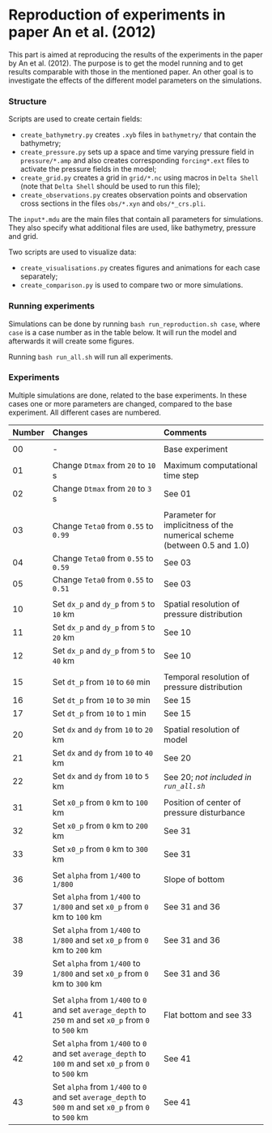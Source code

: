 # Reproduction of experiments in paper An et al. (2012)

This part is aimed at reproducing the results of the experiments in the paper by An et al. (2012).
The purpose is to get the model running and to get results comparable with those in the mentioned paper.
An other goal is to investigate the effects of the different model parameters on the simulations.


### Structure

Scripts are used to create certain fields:
* `create_bathymetry.py` creates `.xyb` files in `bathymetry/` that contain the bathymetry;
* `create_pressure.py` sets up a space and time varying pressure field in `pressure/*.amp` and also creates corresponding `forcing*.ext` files to activate the pressure fields in the model;
* `create_grid.py` creates a grid in `grid/*.nc` using macros in `Delta Shell` (note that `Delta Shell` should be used to run this file);
* `create_observations.py` creates observation points and observation cross sections in the files `obs/*.xyn` and `obs/*_crs.pli`.

The `input*.mdu` are the main files that contain all parameters for simulations. They also specify what additional files are used, like bathymetry, pressure and grid.

Two scripts are used to visualize data:
* `create_visualisations.py` creates figures and animations for each case separately;
* `create_comparison.py` is used to compare two or more simulations.


### Running experiments

Simulations can be done by running `bash run_reproduction.sh case`, where `case` is a case number as in the table below.
It will run the model and afterwards it will create some figures.

Running `bash run_all.sh` will run all experiments.


### Experiments

Multiple simulations are done, related to the base experiments.
In these cases one or more parameters are changed, compared to the base experiment.
All different cases are numbered.

| Number | Changes | Comments |
| :--- | :--- | :--- |
||||
| 00 | - | Base experiment |
||||
| 01 | Change `Dtmax` from `20` to `10` s | Maximum computational time step |
| 02 | Change `Dtmax` from `20` to `3` s | See 01 |
||||
| 03 | Change `Teta0` from `0.55` to `0.99` | Parameter for implicitness of the numerical scheme (between 0.5 and 1.0) |
| 04 | Change `Teta0` from `0.55` to `0.59` | See 03 |
| 05 | Change `Teta0` from `0.55` to `0.51` | See 03 |
||||
| 10 | Set `dx_p` and `dy_p` from `5` to `10` km | Spatial resolution of pressure distribution |
| 11 | Set `dx_p` and `dy_p` from `5` to `20` km | See 10 |
| 12 | Set `dx_p` and `dy_p` from `5` to `40` km | See 10 |
||||
| 15 | Set `dt_p` from `10` to `60` min | Temporal resolution of pressure distribution |
| 16 | Set `dt_p` from `10` to `30` min | See 15 |
| 17 | Set `dt_p` from `10` to `1` min | See 15 |
||||
| 20 | Set `dx` and `dy` from `10` to `20` km | Spatial resolution of model |
| 21 | Set `dx` and `dy` from `10` to `40` km | See 20 |
| 22 | Set `dx` and `dy` from `10` to `5` km | See 20; *not included in `run_all.sh`* |
||||
| 31 | Set `x0_p` from `0` km to `100` km | Position of center of pressure disturbance |
| 32 | Set `x0_p` from `0` km to `200` km | See 31 |
| 33 | Set `x0_p` from `0` km to `300` km | See 31 |
||||
| 36 | Set `alpha` from `1/400` to `1/800`  | Slope of bottom |
| 37 | Set `alpha` from `1/400` to `1/800` and set `x0_p` from `0` km to `100` km | See 31 and 36 |
| 38 | Set `alpha` from `1/400` to `1/800` and set `x0_p` from `0` km to `200` km | See 31 and 36 |
| 39 | Set `alpha` from `1/400` to `1/800` and set `x0_p` from `0` km to `300` km | See 31 and 36 |
||||
| 41 | Set `alpha` from `1/400` to `0` and set `average_depth` to `250` m and set `x0_p` from `0` to `500` km | Flat bottom and see 33|
| 42 | Set `alpha` from `1/400` to `0` and set `average_depth` to `100` m and set `x0_p` from `0` to `500` km | See 41 |
| 43 | Set `alpha` from `1/400` to `0` and set `average_depth` to `500` m and set `x0_p` from `0` to `500` km | See 41 |
